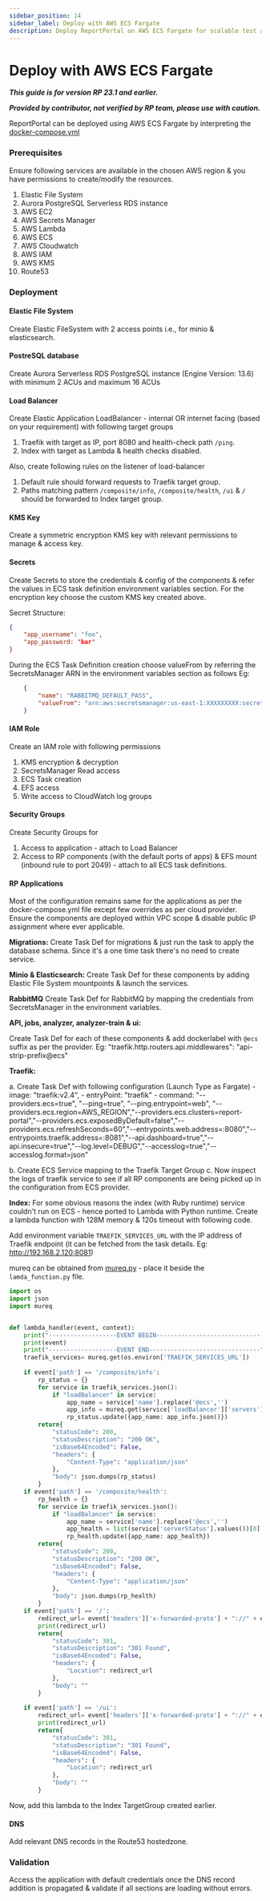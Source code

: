 ```yaml
---
sidebar_position: 14
sidebar_label: Deploy with AWS ECS Fargate
description: Deploy ReportPortal on AWS ECS Fargate for scalable test automation reporting with serverless container management.
---
```


# Deploy with AWS ECS Fargate

***This guide is for version RP 23.1 and earlier.***

***Provided by contributor, not verified by RP team, please use with caution.***

ReportPortal can be deployed using AWS ECS Fargate by interpreting the [docker-compose.yml](https://raw.githubusercontent.com/reportportal/reportportal/master/docker-compose.yml)

### Prerequisites
Ensure following services are available in the chosen AWS region & you have permissions to create/modify the resources.

1. Elastic File System
2. Aurora PostgreSQL Serverless RDS instance
3. AWS EC2
4. AWS Secrets Manager
5. AWS Lambda
6. AWS ECS
7. AWS Cloudwatch
8. AWS IAM
9. AWS KMS
10. Route53

### Deployment

#### Elastic File System
Create Elastic FileSystem with 2 access points i.e., for minio & elasticsearch.
#### PostreSQL database
Create Aurora Serverless RDS PostgreSQL instance (Engine Version: 13.6) with minimum 2 ACUs and maximum 16 ACUs
#### Load Balancer
Create Elastic Application LoadBalancer - internal OR internet facing (based on your requirement) with following target groups
1. Traefik with target as IP, port 8080 and health-check path `/ping`.
2. Index with target as Lambda & health checks disabled.

Also, create following rules on the listener of load-balancer
1. Default rule should forward requests to Traefik target group.
2. Paths matching pattern `/composite/info`, `/composite/health`, `/ui` & `/` should be forwarded to Index target group.

#### KMS Key
Create a symmetric encryption KMS key with relevant permissions to manage & access key.

#### Secrets
Create Secrets to store the credentials & config of the components & refer the values in ECS task definition environment variables section. For the encryption key choose the custom KMS key created above.

Secret Structure:
```json
{   
    "app_username": "foo",
    "app_password: "bar"
}
```

During the ECS Task Definition creation choose valueFrom by referring the SecretsManager ARN in the environment variables section as follows
Eg:

```json
    {
        "name": "RABBITMQ_DEFAULT_PASS",
        "valueFrom": "arn:aws:secretsmanager:us-east-1:XXXXXXXXX:secret:report-portal-rmq-zBcd:app_password::"
    }
```

#### IAM Role
Create an IAM role with following permissions
1. KMS encryption & decryption
2. SecretsManager Read access
3. ECS Task creation
4. EFS access
5. Write access to CloudWatch log groups

#### Security Groups
Create Security Groups for
1. Access to application - attach to Load Balancer
2. Access to RP components (with the default ports of apps) & EFS mount (inbound rule to port 2049) - attach to all ECS task definitions.

#### RP Applications
Most of the configuration remains same for the applications as per the docker-compose.yml file except few overrides as per cloud provider. Ensure the components are deployed within VPC scope & disable public IP assignment where ever applicable.

**Migrations:**
Create Task Def for migrations & just run the task to apply the database schema. Since it's a one time task there's no need to create service.

**Minio & Elasticsearch:**
Create Task Def for these components by adding Elastic File System mountpoints & launch the services.

**RabbitMQ**
Create Task Def for RabbitMQ by mapping the credentials from SecretsManager in the environment variables.

**API, jobs, analyzer, analyzer-train & ui:**

Create Task Def for each of these components & add dockerlabel with `@ecs` suffix as per the provider.
Eg: "traefik.http.routers.api.middlewares": "api-strip-prefix@ecs"

**Traefik:**

a. Create Task Def with following configuration (Launch Type as Fargate) 
    - image: "traefik:v2.4",
    - entryPoint: "traefik"
    - command: "--providers.ecs=true", "--ping=true", "--ping.entrypoint=web", "--providers.ecs.region=AWS_REGION","--providers.ecs.clusters=report-portal","--providers.ecs.exposedByDefault=false","--providers.ecs.refreshSeconds=60","--entrypoints.web.address=:8080","--entrypoints.traefik.address=:8081","--api.dashboard=true","--api.insecure=true","--log.level=DEBUG","--accesslog=true","--accesslog.format=json"
   
b. Create ECS Service mapping to the Traefik Target Group
c. Now inspect the logs of traefik service to see if all RP components are being picked up in the configuration from ECS provider.

**Index:**
For some obvious reasons the index (with Ruby runtime) service couldn't run on ECS - hence ported to Lambda with Python runtime.
Create a lambda function with 128M memory & 120s timeout with following code.

Add environment variable `TRAEFIK_SERVICES_URL` with the IP address of Traefik endpoint (it can be fetched from the task details. Eg: http://192.168.2.120:8081)

mureq can be obtained from [mureq.py](https://github.com/slingamn/mureq/blob/master/mureq.py) - place it beside the `lamda_function.py` file.

```python
import os
import json
import mureq


def lambda_handler(event, context):
    print("-------------------EVENT BEGIN-------------------------------")
    print(event)
    print("-------------------EVENT END-------------------------------")
    traefik_services= mureq.get(os.environ['TRAEFIK_SERVICES_URL'])
    
    if event['path'] == '/composite/info':
        rp_status = {}
        for service in traefik_services.json():
            if "loadBalancer" in service:
                app_name = service['name'].replace('@ecs','')
                app_info = mureq.get(service['loadBalancer']['servers'][0]['url'] + '/info')
                rp_status.update({app_name: app_info.json()})
        return{
            "statusCode": 200,
            "statusDescription": "200 OK",
            "isBase64Encoded": False,
            "headers": {
                "Content-Type": "application/json"
            },
            "body": json.dumps(rp_status)
        }
    if event['path'] == '/composite/health':
        rp_health = {}
        for service in traefik_services.json():
            if "loadBalancer" in service:
                app_name = service['name'].replace('@ecs','')
                app_health = list(service['serverStatus'].values())[0]
                rp_health.update({app_name: app_health})
        return{
            "statusCode": 200,
            "statusDescription": "200 OK",
            "isBase64Encoded": False,
            "headers": {
                "Content-Type": "application/json"
            },
            "body": json.dumps(rp_health)
        }
    if event['path'] == '/':
        redirect_url= event['headers']['x-forwarded-proto'] + "://" + event['headers']['host'] + '/ui'
        print(redirect_url)
        return{
            "statusCode": 301,
            "statusDescription": "301 Found",
            "isBase64Encoded": False,
            "headers": {
                "Location": redirect_url
            },
            "body": ""
        }
        
    if event['path'] == '/ui':
        redirect_url= event['headers']['x-forwarded-proto'] + "://" + event['headers']['host'] + '/ui/'
        print(redirect_url)
        return{
            "statusCode": 301,
            "statusDescription": "301 Found",
            "isBase64Encoded": False,
            "headers": {
                "Location": redirect_url
            },
            "body": ""
        }
```

Now, add this lambda to the Index TargetGroup created earlier.

#### DNS
Add relevant DNS records in the Route53 hostedzone.

### Validation
Access the application with default credentials once the DNS record addition is propagated & validate if all sections are loading without errors.

